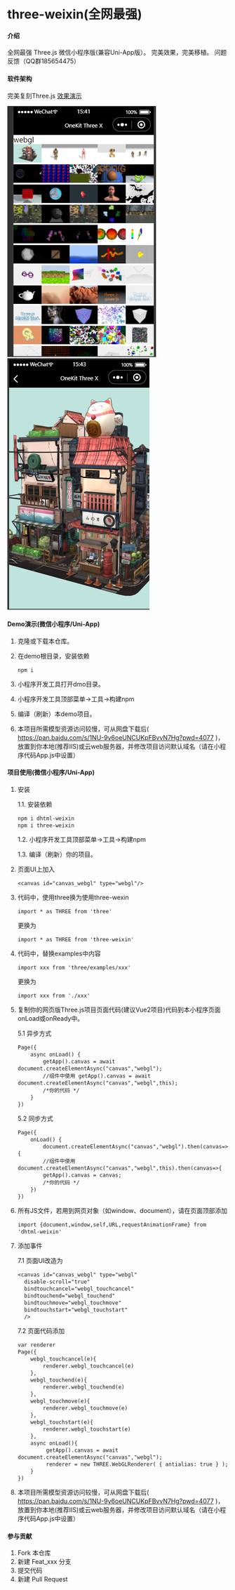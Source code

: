 # three-weixin(全网最强)

#### 介绍
全网最强 Three.js 微信小程序版(兼容Uni-App版）。
完美效果，完美移植。
问题反馈（QQ群185654475）

#### 软件架构
完美复刻Three.js
[效果演示](https://www.bilibili.com/video/BV1Qe4y1Z7x2?share_source=copy_web&vd_source=7c04e28e67346c8e44c9b04db22d7631)

![输入图片说明](1.png)
![输入图片说明](2.png)

#### Demo演示(微信小程序/Uni-App)

1.  克隆或下载本仓库。
2.  在demo根目录，安装依赖

    ```
    npm i
    ```
    
3.  小程序开发工具打开dmo目录。
4.  小程序开发工具顶部菜单->工具->构建npm
5.  编译（刷新）本demo项目。
6.  本项目所需模型资源访问较慢，可从网盘下载后( https://pan.baidu.com/s/1NU-9y6oeUNCUKpFBvvN7Hg?pwd=4077 )，放置到你本地(推荐IIS)或云web服务器，并修改项目访问默认域名（请在小程序代码App.js中设置）

#### 项目使用(微信小程序/Uni-App)

1.  安装

    1.1. 安装依赖

    ```
    npm i dhtml-weixin
    npm i three-weixin
    ```

    1.2.  小程序开发工具顶部菜单->工具->构建npm

    1.3.  编译（刷新）你的项目。

2.  页面UI上加入 

    ```
    <canvas id="canvas_webgl" type="webgl"/>
    ```

3.  代码中，使用three换为使用three-wexin

    ```
    import * as THREE from 'three'
    ```
    更换为
    ```
    import * as THREE from 'three-weixin'
    ```

4.  代码中，替换examples中内容

    ```
    import xxx from 'three/examples/xxx'
    ``` 
    更换为
    ```
    import xxx from './xxx'
    ```

5.  复制你的网页版Three.js项目页面代码(建议Vue2项目)代码到本小程序页面onLoad或onReady中。

    5.1 异步方式

    ```
    Page({
        async onLoad() {
            getApp().canvas = await document.createElementAsync("canvas","webgl");
            //组件中使用 getApp().canvas = await document.createElementAsync("canvas","webgl",this);
            /*你的代码 */
        }
    })
    ```

    5.2 同步方式

    ```
    Page({
        onLoad() {
            document.createElementAsync("canvas","webgl").then(canvas=>{
            //组件中使用 document.createElementAsync("canvas","webgl",this).then(canvas=>{
            getApp().canvas = canvas;
            /*你的代码 */
        })
    })
    ```

6.  所有JS文件，若用到网页对象（如window、document），请在页面顶部添加 
    ```
    import {document,window,self,URL,requestAnimationFrame} from 'dhtml-weixin'
    ```

7.  添加事件

    7.1 页面UI改造为
      ```
     <canvas id="canvas_webgl" type="webgl"
        disable-scroll="true"
        bindtouchcancel="webgl_touchcancel"
        bindtouchend="webgl_touchend"
        bindtouchmove="webgl_touchmove"
        bindtouchstart="webgl_touchstart"
        />
    ```

    7.2 页面代码添加

    ```
    var renderer
    Page({
        webgl_touchcancel(e){
            renderer.webgl_touchcancel(e)
        },
        webgl_touchend(e){
            renderer.webgl_touchend(e)
        },
        webgl_touchmove(e){
            renderer.webgl_touchmove(e)
        },
        webgl_touchstart(e){
            renderer.webgl_touchstart(e)
        },
        async onLoad(){
             getApp().canvas = await document.createElementAsync("canvas","webgl");
             renderer = new THREE.WebGLRenderer( { antialias: true } );
        }
    })
    ```

8.  本项目所需模型资源访问较慢，可从网盘下载后( https://pan.baidu.com/s/1NU-9y6oeUNCUKpFBvvN7Hg?pwd=4077 )，放置到你本地(推荐IIS)或云web服务器，并修改项目访问默认域名（请在小程序代码App.js中设置）


#### 参与贡献

1.  Fork 本仓库
2.  新建 Feat_xxx 分支
3.  提交代码
4.  新建 Pull Request
